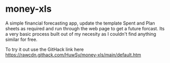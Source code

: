 # money-xls
A simple financial forecasting app, update the template Spent and Plan sheets as required and run through the web page to get a future forcast.
Its a very basic process built out of my necesity as I couldn't find anything similar for free.

To try it out use the GitHack link here https://rawcdn.githack.com/HuwSy/money-xls/main/default.htm
